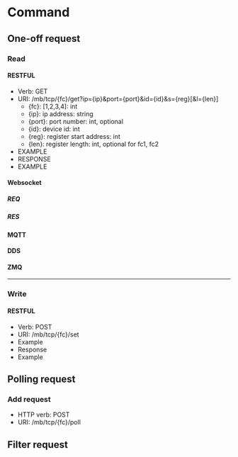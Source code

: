 # Command

## One-off request

### Read

#### RESTFUL
- Verb: GET
- URI: /mb/tcp/{fc}/get?ip={ip}&port={port}&id={id}&s={reg}[&l={len}]
    - {fc}: [1,2,3,4]: int
    - {ip}: ip address: string
    - {port}: port number: int, optional
    - {id}: device id: int
    - {reg}: register start address: int
    - {len}: register length: int, optional for fc1, fc2
- EXAMPLE
- RESPONSE
- EXAMPLE

#### Websocket
##### REQ
##### RES

#### MQTT

#### DDS

#### ZMQ

---

### Write

#### RESTFUL
- Verb: POST
- URI: /mb/tcp/{fc}/set
- Example
- Response
- Example




## Polling request

### Add request
- HTTP verb: POST
- URI: /mb/tcp/{fc}/poll

## Filter request